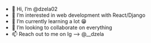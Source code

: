 - 👋 Hi, I’m @dzela02
- 👀 I’m interested in web development with React/Django  
- 🌱 I’m currently learning a lot 😁
- 💞️ I’m looking to collaborate on everything
- 📫 Reach out to me on Ig --> @__dzela

